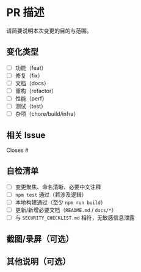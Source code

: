 # PR 描述

请简要说明本次变更的目的与范围。

## 变化类型
- [ ] 功能（feat）
- [ ] 修复（fix）
- [ ] 文档（docs）
- [ ] 重构（refactor）
- [ ] 性能（perf）
- [ ] 测试（test）
- [ ] 杂项（chore/build/infra）

## 相关 Issue
Closes #

## 自检清单
- [ ] 变更聚焦、命名清晰、必要中文注释
- [ ] `npm test` 通过（若涉及逻辑）
- [ ] 本地构建通过（至少 `npm run build`）
- [ ] 更新/新增必要文档（`README.md` / `docs/*`）
- [ ] 与 `SECURITY_CHECKLIST.md` 相符，无敏感信息泄露

## 截图/录屏（可选）

## 其他说明（可选）

